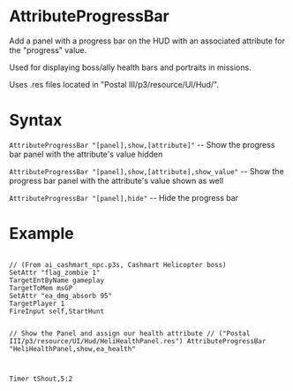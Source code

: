 # AttributeProgressBar
<p>Add a panel with a progress bar on the HUD with an associated attribute for the "progress" value.
<p>Used for displaying boss/ally health bars and portraits in missions.
<p>Uses .res files located in "Postal III/p3/resource/UI/Hud/".
<h1>Syntax</h1>
<p><code class="language-js">AttributeProgressBar "[panel],show,[attribute]"</code> -- Show the progress bar panel with the attribute's value hidden
<p><code class="language-js">AttributeProgressBar "[panel],show,[attribute],show_value"</code> -- Show the progress bar panel with the attribute's value shown as well
<p><code class="language-js">AttributeProgressBar "[panel],hide"</code> -- Hide the progress bar
<h1>Example</h1>
<pre><code class="language-js">
// (From ai_cashmart_npc.p3s, Cashmart Helicopter boss)
SetAttr "flag_zombie 1"
TargetEntByName gameplay
TargetToMem msGP
SetAttr "ea_dmg_absorb 95"
TargetPlayer 1
FireInput self,StartHunt

// Show the Panel and assign our health attribute
// ("Postal III/p3/resource/UI/Hud/HeliHealthPanel.res")
AttributeProgressBar "HeliHealthPanel,show,ea_health"

Timer tShout,5:2
</code></pre>
